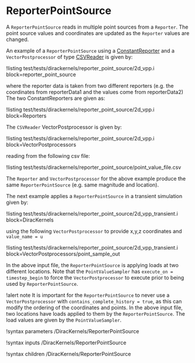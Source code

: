 # ReporterPointSource

A `ReporterPointSource` reads in multiple point sources from a `Reporter`.  The point source values and coordinates are updated as the `Reporter` values are changed.  

An example of a `ReporterPointSource` using a [ConstantReporter](/ConstantReporter.md)
and a `VectorPostprocessor` of type [CSVReader](/CSVReader.md) is given by:

!listing test/tests/dirackernels/reporter_point_source/2d_vpp.i block=reporter_point_source

where the reporter data is taken from two different reporters (e.g. the coordinates from reporterData1 and the values come from reporterData2)
The two ConstantReporters are given as:

!listing test/tests/dirackernels/reporter_point_source/2d_vpp.i block=Reporters

The `CSVReader` VectorPostprocessor is given by:

!listing test/tests/dirackernels/reporter_point_source/2d_vpp.i block=VectorPostprocessors

reading from the following csv file:

!listing test/tests/dirackernels/reporter_point_source/point_value_file.csv

The `Reporter` and `VectorPostprocessor` for the above example produce the same `ReporterPointSource` (e.g. same magnitude and location).   

The next example applies a `ReporterPointSource` in a transient simulation given by:

!listing test/tests/dirackernels/reporter_point_source/2d_vpp_transient.i block=DiracKernels

using the following `VectorPostprocessor` to provide x,y,z coordinates and `value_name = u`

!listing test/tests/dirackernels/reporter_point_source/2d_vpp_transient.i block=VectorPostprocessors/point_sample_out

In the above input file, the `ReporterPointSource` is applying loads at two different locations.  Note that the `PointValueSampler` has `execute_on = timestep_begin` to force the `VectorPostprocessor` to execute prior to being used by `ReporterPointSource`.  

!alert note
It is important for the `ReporterPointSource` to never use a `VectorPostprocessor` with `contains_complete_history = true`, as this can modify the ordering of the coordinates and points.  In the above input file, two locations have loads applied to them by the `ReporterPointSource`.  The load values are given by the `PointValueSampler`.

!syntax parameters /DiracKernels/ReporterPointSource

!syntax inputs /DiracKernels/ReporterPointSource

!syntax children /DiracKernels/ReporterPointSource
